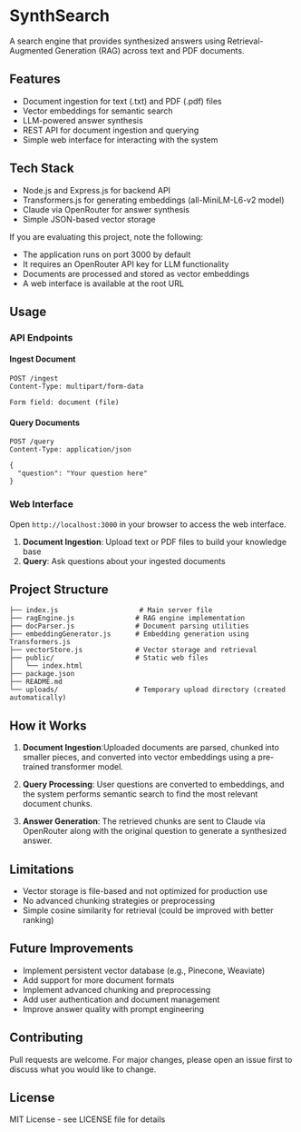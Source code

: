 # SynthSearch

A search engine that provides synthesized answers using Retrieval-Augmented Generation (RAG) across text and PDF documents.

## Features

- Document ingestion for text (.txt) and PDF (.pdf) files
- Vector embeddings for semantic search
- LLM-powered answer synthesis
- REST API for document ingestion and querying
- Simple web interface for interacting with the system

## Tech Stack

- Node.js and Express.js for backend API
- Transformers.js for generating embeddings (all-MiniLM-L6-v2 model)
- Claude via OpenRouter for answer synthesis
- Simple JSON-based vector storage


If you are evaluating this project, note the following:

- The application runs on port 3000 by default
- It requires an OpenRouter API key for LLM functionality
- Documents are processed and stored as vector embeddings
- A web interface is available at the root URL

## Usage

### API Endpoints

#### Ingest Document
```
POST /ingest
Content-Type: multipart/form-data

Form field: document (file)
```

#### Query Documents
```
POST /query
Content-Type: application/json

{
  "question": "Your question here"
}
```

### Web Interface

Open `http://localhost:3000` in your browser to access the web interface.

1. **Document Ingestion**: Upload text or PDF files to build your knowledge base
2. **Query**: Ask questions about your ingested documents

## Project Structure

```
├── index.js                    # Main server file
├── ragEngine.js               # RAG engine implementation
├── docParser.js               # Document parsing utilities
├── embeddingGenerator.js      # Embedding generation using Transformers.js
├── vectorStore.js             # Vector storage and retrieval
├── public/                    # Static web files
│   └── index.html
├── package.json
├── README.md
└── uploads/                   # Temporary upload directory (created automatically)
```

## How it Works

1. **Document Ingestion**:Uploaded documents are parsed, chunked into smaller pieces, and converted into vector embeddings using a pre-trained transformer model.

2. **Query Processing**: User questions are converted to embeddings, and the system performs semantic search to find the most relevant document chunks.

3. **Answer Generation**: The retrieved chunks are sent to Claude via OpenRouter along with the original question to generate a synthesized answer.

## Limitations

- Vector storage is file-based and not optimized for production use
- No advanced chunking strategies or preprocessing
- Simple cosine similarity for retrieval (could be improved with better ranking)

## Future Improvements

- Implement persistent vector database (e.g., Pinecone, Weaviate)
- Add support for more document formats
- Implement advanced chunking and preprocessing
- Add user authentication and document management
- Improve answer quality with prompt engineering

## Contributing

Pull requests are welcome. For major changes, please open an issue first to discuss what you would like to change.

## License

MIT License - see LICENSE file for details
